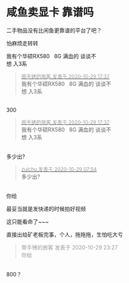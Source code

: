 # 咸鱼卖显卡  靠谱吗


二手物品没有比闲鱼更靠谱的平台了吧？

怕麻烦走转转&nbsp;&nbsp;

我有个华硕RX580&nbsp; &nbsp;8G 满血的 谈谈不<br />
想 入3系

<div class="quote"><blockquote><font size="2"><a href="https://www.hostloc.com/forum.php?mod=redirect&amp;goto=findpost&amp;pid=9370343&amp;ptid=759894" target="_blank"><font color="#999999">带手铐的旅客 发表于 2020-10-29 17:37</font></a></font><br />
我有个华硕RX580&nbsp; &nbsp;8G 满血的 谈谈不<br />
想 入3系</blockquote></div><br />
300

<div class="quote"><blockquote><font size="2"><a href="https://www.hostloc.com/forum.php?mod=redirect&amp;goto=findpost&amp;pid=9370343&amp;ptid=759894" target="_blank"><font color="#999999">带手铐的旅客 发表于 2020-10-29 17:37</font></a></font><br />
我有个华硕RX580&nbsp; &nbsp;8G 满血的 谈谈不<br />
想 入3系</blockquote></div><br />
多少出?

<div class="quote"><blockquote><font size="2"><a href="https://www.hostloc.com/forum.php?mod=redirect&amp;goto=findpost&amp;pid=9370967&amp;ptid=759894" target="_blank"><font color="#999999">zuichu 发表于 2020-10-29 07:54</font></a></font><br />
多少出?</blockquote></div><br />
你给

最妥当就是发快递的时候拍好视频<img id="aimg_F0Ldd" onclick="zoom(this, this.src, 0, 0, 0)" class="zoom" src="https://cdn.jsdelivr.net/gh/hishis/forum-master/public/images/patch.gif" onmouseover="img_onmouseoverfunc(this)" onload="thumbImg(this)" border="0" alt="" />

这只能看命了~~~

直接出给矿老板完事，个人，拖拖拖，生怕吃大亏

<div class="quote"><blockquote><font color="#999999">带手铐的旅客 发表于 2020-10-29 23:27</font><br />
<font color="#999999">你给</font></blockquote></div><br />
800？
